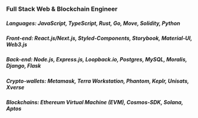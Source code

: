 ### Full Stack Web & Blockchain Engineer
##### Languages: JavaScript, TypeScript, Rust, Go, Move, Solidity, Python 
##### Front-end: React.js/Next.js, Styled-Components, Storybook, Material-UI, Web3.js 
##### Back-end: Node.js, Express.js, Loopback.io, Postgres, MySQL, Moralis, Django, Flask 
##### Crypto-wallets: Metamask, Terra Workstation, Phantom, Keplr, Unisats, Xverse 
##### Blockchains: Ethereum Virtual Machine (EVM), Cosmos-SDK, Solana, Aptos
